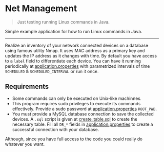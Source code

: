 # Net Management
> Just testing running Linux commands in Java.

Simple example application for how to run Linux commands in Java.
***
Realize an inventory of your network connected devices on a database using famous utility Nmap. It uses MAC address as a primary key and updates the IP address as it changes with time. By default you have access to a ```label``` field to differentiate each device. You can have it running periodically at [application.properties](src/main/resources/application.properties) with parametrized intervals of time ```SCHEDULED``` & ```SCHEDULED_INTERVAL``` or run it once.
## Requirements
* Some commands can only be executed on Unix-like machinnes.
* This program requires sudo privileges to execute its commands effectively. Provide a sudo password at [application.properties](src/main/resources/application.properties) ```ROOT_PWD```.
* You must provide a MySQL database connection to save the collected devices. A ```.sql``` script is given at [create_table.sql](src/main/resources/create_table.sql) to create the necessary table. Fill all ```DB_*``` fields in [application.properties](src/main/resources/application.properties) to create a successful connection with your database.

Although, since you have full access to the code you could really do whatever you want.
